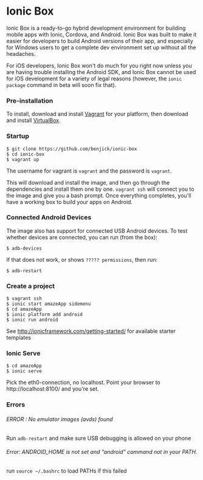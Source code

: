 Ionic Box
=============================

Ionic Box is a ready-to-go hybrid development environment for building mobile apps with Ionic, Cordova, and Android. Ionic Box was built to make it easier for developers to build Android versions of their app, and especially for Windows users to get a complete dev environment set up without all the headaches.

For iOS developers, Ionic Box won't do much for you right now unless you are having trouble installing the Android SDK, and Ionic Box cannot be used for iOS development for a variety of legal reasons (however, the `ionic package` command in beta will soon fix that).

### Pre-installation

To install, download and install [Vagrant](https://www.vagrantup.com/downloads.html) for your platform, then download and install [VirtualBox](http://virtualbox.org/).

### Startup
	$ git clone https://github.com/benjick/ionic-box
	$ cd ionic-box
	$ vagrant up

The username for vagrant is `vagrant` and the password is `vagrant`. 

This will download and install the image, and then go through the dependencies and install them one by one. `vagrant ssh` will connect you to the image and give you a bash prompt. Once everything completes, you'll have a working box to build your apps on Android.

### Connected Android Devices

The image also has support for connected USB Android devices. To test whether devices are connected, you can run (from the box):

	$ adb-devices

If that does not work, or shows `????? permissions`, then run:

	$ adb-restart

### Create a project
	$ vagrant ssh
	$ ionic start amazeApp sidemenu
	$ cd amazeApp
	$ ionic platform add android
	$ ionic run android

See http://ionicframework.com/getting-started/ for available starter templates

### Ionic Serve
	$ cd amazeApp
	$ ionic serve
Pick the eth0-connection, no localhost. Point your browser to http://localhost:8100/ and you're set.


### Errors

###### ERROR : No emulator images (avds) found
Run `adb-restart` and make sure USB debugging is allowed on your phone

###### Error: ANDROID_HOME is not set and "android" command not in your PATH.
run `source ~/.bashrc` to load PATHs if this failed
